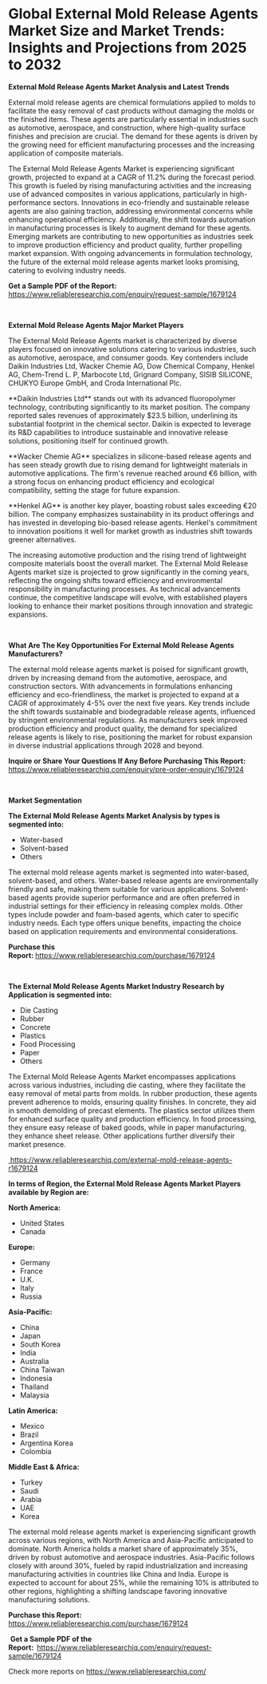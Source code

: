 <p><h1>Global External Mold Release Agents Market Size and Market Trends: Insights and Projections from 2025 to 2032</h1></p><p><strong>External Mold Release Agents Market Analysis and Latest Trends</strong></p>
<p><p>External mold release agents are chemical formulations applied to molds to facilitate the easy removal of cast products without damaging the molds or the finished items. These agents are particularly essential in industries such as automotive, aerospace, and construction, where high-quality surface finishes and precision are crucial. The demand for these agents is driven by the growing need for efficient manufacturing processes and the increasing application of composite materials.</p><p>The External Mold Release Agents Market is experiencing significant growth, projected to expand at a CAGR of 11.2% during the forecast period. This growth is fueled by rising manufacturing activities and the increasing use of advanced composites in various applications, particularly in high-performance sectors. Innovations in eco-friendly and sustainable release agents are also gaining traction, addressing environmental concerns while enhancing operational efficiency. Additionally, the shift towards automation in manufacturing processes is likely to augment demand for these agents. Emerging markets are contributing to new opportunities as industries seek to improve production efficiency and product quality, further propelling market expansion. With ongoing advancements in formulation technology, the future of the external mold release agents market looks promising, catering to evolving industry needs.</p></p>
<p><strong>Get a Sample PDF of the Report:&nbsp;</strong> <a href="https://www.reliableresearchiq.com/enquiry/request-sample/1679124?utm_campaign=3500&utm_medium=2&utm_source=Github&utm_content=ia&utm_term=24032025&utm_id=external-mold-release-agents">https://www.reliableresearchiq.com/enquiry/request-sample/1679124</a></p>
<p>&nbsp;</p>
<p><strong>External Mold Release Agents Major Market Players</strong></p>
<p><p>The External Mold Release Agents market is characterized by diverse players focused on innovative solutions catering to various industries, such as automotive, aerospace, and consumer goods. Key contenders include Daikin Industries Ltd, Wacker Chemie AG, Dow Chemical Company, Henkel AG, Chem-Trend L. P, Marbocote Ltd, Grignard Company, SISIB SILICONE, CHUKYO Europe GmbH, and Croda International Plc. </p><p>**Daikin Industries Ltd** stands out with its advanced fluoropolymer technology, contributing significantly to its market position. The company reported sales revenues of approximately $23.5 billion, underlining its substantial footprint in the chemical sector. Daikin is expected to leverage its R&D capabilities to introduce sustainable and innovative release solutions, positioning itself for continued growth.</p><p>**Wacker Chemie AG** specializes in silicone-based release agents and has seen steady growth due to rising demand for lightweight materials in automotive applications. The firm's revenue reached around €6 billion, with a strong focus on enhancing product efficiency and ecological compatibility, setting the stage for future expansion.</p><p>**Henkel AG** is another key player, boasting robust sales exceeding €20 billion. The company emphasizes sustainability in its product offerings and has invested in developing bio-based release agents. Henkel's commitment to innovation positions it well for market growth as industries shift towards greener alternatives.</p><p>The increasing automotive production and the rising trend of lightweight composite materials boost the overall market. The External Mold Release Agents market size is projected to grow significantly in the coming years, reflecting the ongoing shifts toward efficiency and environmental responsibility in manufacturing processes. As technical advancements continue, the competitive landscape will evolve, with established players looking to enhance their market positions through innovation and strategic expansions.</p></p>
<p>&nbsp;</p>
<p><strong>What Are The Key Opportunities For External Mold Release Agents Manufacturers?</strong></p>
<p><p>The external mold release agents market is poised for significant growth, driven by increasing demand from the automotive, aerospace, and construction sectors. With advancements in formulations enhancing efficiency and eco-friendliness, the market is projected to expand at a CAGR of approximately 4-5% over the next five years. Key trends include the shift towards sustainable and biodegradable release agents, influenced by stringent environmental regulations. As manufacturers seek improved production efficiency and product quality, the demand for specialized release agents is likely to rise, positioning the market for robust expansion in diverse industrial applications through 2028 and beyond.</p></p>
<p><strong>Inquire or Share Your Questions If Any Before Purchasing This Report:</strong> <a href="https://www.reliableresearchiq.com/enquiry/pre-order-enquiry/1679124?utm_campaign=3500&utm_medium=2&utm_source=Github&utm_content=ia&utm_term=24032025&utm_id=external-mold-release-agents">https://www.reliableresearchiq.com/enquiry/pre-order-enquiry/1679124</a></p>
<p>&nbsp;</p>
<p><strong>Market Segmentation</strong></p>
<p><strong>The External Mold Release Agents Market Analysis by types is segmented into:</strong></p>
<p><ul><li>Water-based</li><li>Solvent-based</li><li>Others</li></ul></p>
<p><p>The external mold release agents market is segmented into water-based, solvent-based, and others. Water-based release agents are environmentally friendly and safe, making them suitable for various applications. Solvent-based agents provide superior performance and are often preferred in industrial settings for their efficiency in releasing complex molds. Other types include powder and foam-based agents, which cater to specific industry needs. Each type offers unique benefits, impacting the choice based on application requirements and environmental considerations.</p></p>
<p><strong>Purchase this Report:&nbsp;</strong><a href="https://www.reliableresearchiq.com/purchase/1679124?utm_campaign=3500&utm_medium=2&utm_source=Github&utm_content=ia&utm_term=24032025&utm_id=external-mold-release-agents">https://www.reliableresearchiq.com/purchase/1679124</a></p>
<p>&nbsp;</p>
<p><strong>The External Mold Release Agents Market Industry Research by Application is segmented into:</strong></p>
<p><ul><li>Die Casting</li><li>Rubber</li><li>Concrete</li><li>Plastics</li><li>Food Processing</li><li>Paper</li><li>Others</li></ul></p>
<p><p>The External Mold Release Agents Market encompasses applications across various industries, including die casting, where they facilitate the easy removal of metal parts from molds. In rubber production, these agents prevent adherence to molds, ensuring quality finishes. In concrete, they aid in smooth demolding of precast elements. The plastics sector utilizes them for enhanced surface quality and production efficiency. In food processing, they ensure easy release of baked goods, while in paper manufacturing, they enhance sheet release. Other applications further diversify their market presence.</p></p>
<p><a href="https://www.reliableresearchiq.com/external-mold-release-agents-r1679124?utm_campaign=3500&utm_medium=2&utm_source=Github&utm_content=ia&utm_term=24032025&utm_id=external-mold-release-agents">&nbsp;https://www.reliableresearchiq.com/external-mold-release-agents-r1679124</a></p>
<p><strong>In terms of Region, the External Mold Release Agents Market Players available by Region are:</strong></p>
<p>
    <p> <strong> North America: </strong>
        <ul>
            <li>United States</li>
            <li>Canada</li>
        </ul>
        </p> 
    <p> <strong> Europe: </strong>
        <ul>
            <li>Germany</li>
            <li>France</li>
            <li>U.K.</li>
            <li>Italy</li>
            <li>Russia</li>
        </ul>
        </p> 
    <p> <strong> Asia-Pacific: </strong>
        <ul>
            <li>China</li>
            <li>Japan</li>
            <li>South Korea</li>
            <li>India</li>
            <li>Australia</li>
            <li>China Taiwan</li>
            <li>Indonesia</li>
            <li>Thailand</li>
            <li>Malaysia</li>
        </ul>
        </p> 
    <p> <strong> Latin America: </strong>
        <ul>
            <li>Mexico</li>
            <li>Brazil</li>
            <li>Argentina Korea</li>
            <li>Colombia</li>
        </ul>
        </p> 
    <p> <strong> Middle East & Africa: </strong>
        <ul>
            <li>Turkey</li>
            <li>Saudi</li>
            <li>Arabia</li>
            <li>UAE</li>
            <li>Korea</li>
        </ul>
    </p>
    </p>
<p><p>The external mold release agents market is experiencing significant growth across various regions, with North America and Asia-Pacific anticipated to dominate. North America holds a market share of approximately 35%, driven by robust automotive and aerospace industries. Asia-Pacific follows closely with around 30%, fueled by rapid industrialization and increasing manufacturing activities in countries like China and India. Europe is expected to account for about 25%, while the remaining 10% is attributed to other regions, highlighting a shifting landscape favoring innovative manufacturing solutions.</p></p>
<p><strong>Purchase this Report: </strong><a href="https://www.reliableresearchiq.com/purchase/1679124?utm_campaign=3500&utm_medium=2&utm_source=Github&utm_content=ia&utm_term=24032025&utm_id=external-mold-release-agents">https://www.reliableresearchiq.com/purchase/1679124</a></p>
<p>&nbsp;<strong>Get a Sample PDF of the Report:&nbsp;&nbsp;</strong><a href="https://www.reliableresearchiq.com/enquiry/request-sample/1679124?utm_campaign=3500&utm_medium=2&utm_source=Github&utm_content=ia&utm_term=24032025&utm_id=external-mold-release-agents">https://www.reliableresearchiq.com/enquiry/request-sample/1679124</a></p>
<p><strong></strong></p>
<p>Check more reports on <a href="https://www.reliableresearchiq.com/?utm_campaign=3500&utm_medium=2&utm_source=Github&utm_content=ia&utm_term=24032025&utm_id=external-mold-release-agents">https://www.reliableresearchiq.com/</a></p>